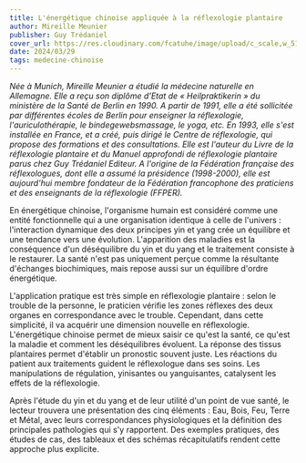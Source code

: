 ```yaml
---
title: L'énergétique chinoise appliquée à la réflexologie plantaire
author: Mireille Meunier
publisher: Guy Trédaniel
cover_url: https://res.cloudinary.com/fcatuhe/image/upload/c_scale,w_512/v1711899163/raphaele-rodellar.fr/bibliotheque/9782813204653.jpg
date: 2024/03/29
tags: medecine-chinoise
---
```


_Née à Munich, Mireille Meunier a étudié la médecine naturelle en Allemagne. Elle a reçu son diplôme d'Etat de « Heilpraktikerin » du ministère de la Santé de Berlin en 1990. A partir de 1991, elle a été sollicitée par différentes écoles de Berlin pour enseigner la réflexologie, l'auriculothérapie, le bindegewebsmassage, le yoga, etc. En 1993, elle s'est installée en France, et a créé, puis dirigé le Centre de réflexologie, qui propose des formations et des consultations. Elle est l'auteur du Livre de la réflexologie plantaire et du Manuel approfondi de réflexologie plantaire parus chez Guy Trédaniel Editeur. A l'origine de la Fédération française des réflexologues, dont elle a assumé la présidence (1998-2000), elle est aujourd'hui membre fondateur de la Fédération francophone des praticiens et des enseignants de la réflexologie (FFPER)._

En énergétique chinoise, l'organisme humain est considéré comme une entité fonctionnelle qui a une organisation identique à celle de l'univers : l'interaction dynamique des deux principes yin et yang crée un équilibre et une tendance vers une évolution. L'apparition des maladies est la conséquence d'un déséquilibre du yin et du yang et le traitement consiste à le restaurer. La santé n'est pas uniquement perçue comme la résultante d'échanges biochimiques, mais repose aussi sur un équilibre d'ordre énergétique.

L'application pratique est très simple en réflexologie plantaire : selon le trouble de la personne, le praticien vérifie les zones réflexes des deux organes en correspondance avec le trouble. Cependant, dans cette simplicité, il va acquérir une dimension nouvelle en réflexologie. L'énergétique chinoise permet de mieux saisir ce qu'est la santé, ce qu'est la maladie et comment les déséquilibres évoluent. La réponse des tissus plantaires permet d'établir un pronostic souvent juste. Les réactions du patient aux traitements guident le réflexologue dans ses soins. Les manipulations de régulation, yinisantes ou yanguisantes, catalysent les effets de la réflexologie.

Après l'étude du yin et du yang et de leur utilité d'un point de vue santé, le lecteur trouvera une présentation des cinq éléments : Eau, Bois, Feu, Terre et Métal, avec leurs correspondances physiologiques et la définition des principales pathologies qui s'y rapportent. Des exemples pratiques, des études de cas, des tableaux et des schémas récapitulatifs rendent cette approche plus explicite.
